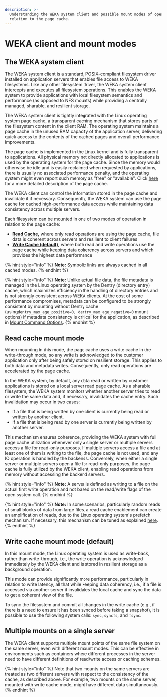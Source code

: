 ```yaml
---
description: >-
  Understanding the WEKA system client and possible mount modes of operation in
  relation to the page cache.
---
```


# WEKA client and mount modes

## The WEKA system client

The WEKA system client is a standard, POSIX-compliant filesystem driver installed on application servers that enables file access to WEKA filesystems. Like any other filesystem driver, the WEKA system client intercepts and executes all filesystem operations. This enables the WEKA system to provide applications with local filesystem semantics and performance (as opposed to NFS mounts) while providing a centrally managed, sharable, and resilient storage.

The WEKA system client is tightly integrated with the Linux operating system page cache, a transparent caching mechanism that stores parts of the filesystem content in the client RAM. The operating system maintains a page cache in the unused RAM capacity of the application server, delivering quick access to the contents of the cached pages and overall performance improvements.

The page cache is implemented in the Linux kernel and is fully transparent to applications. All physical memory not directly allocated to applications is used by the operating system for the page cache. Since the memory would otherwise be idle and is easily reclaimed when requested by applications, there is usually no associated performance penalty, and the operating system might even report such memory as "free" or "available". Click [here](https://manybutfinite.com/post/page-cache-the-affair-between-memory-and-files/) for a more detailed description of the page cache.

The WEKA client can control the information stored in the page cache and invalidate it if necessary. Consequently, the WEKA system can use the page cache for cached high-performance data access while maintaining data consistency across multiple servers.

Each filesystem can be mounted in one of two modes of operation in relation to the page cache:

* [**Read Cache**](weka-client-and-mount-modes.md#read-cache-mount-mode)**,** where only read operations are using the page cache, file data is coherent across servers and resilient to client failures
* [**Write Cache (default)**](weka-client-and-mount-modes.md#write-cache-mount-mode-default)**,** where both read and write operations use the page cache while keeping data coherency across servers and which provides the highest data performance

{% hint style="info" %}
**Note:** Symbolic links are always cached in all cached modes.
{% endhint %}

{% hint style="info" %}
**Note:** Unlike actual file data, the file metadata is managed in the Linux operating system by the Dentry (directory entry) cache, which maximizes efficiency in the handling of directory entries and is not strongly consistent across WEKA clients. At the cost of some performance compromises, metadata can be configured to be strongly consistent by mounting without Dentry cache (using`dentry_max_age_positive=0, dentry_max_age_negative=0` mount options) if metadata consistency is critical for the application, as described in [Mount Command Options](../fs/mounting-filesystems/#mount-command-options).&#x20;
{% endhint %}

## **R**ead cache mount mode

When mounting in this mode, the page cache uses a write cache in the write-through mode, so any write is acknowledged to the customer application only after being safely stored on resilient storage. This applies to both data and metadata writes. Consequently, only read operations are accelerated by the page cache.

In the WEKA system, by default, any data read or written by customer applications is stored on a local server read page cache. As a sharable filesystem, the WEKA system monitors whether another server tries to read or write the same data and, if necessary, invalidates the cache entry. Such invalidation may occur in two cases:

* If a file that is being written by one client is currently being read or written by another client.
* If a file that is being read by one server is currently being written by another server.

This mechanism ensures coherence, providing the WEKA system with full page cache utilization whenever only a single server or multiple servers access a file for read-only purposes. If multiple servers access a file and at least one of them is writing to the file, the page cache is not used, and any IO operation is handled by the backends. Conversely, when either a single server or multiple servers open a file for read-only purposes, the page cache is fully utilized by the WEKA client, enabling read operations from memory without accessing the backend servers.

{% hint style="info" %}
**Note:** A server is defined as writing to a file on the actual first write operation and not based on the read/write flags of the open system call.
{% endhint %}

{% hint style="info" %}
**Note:** In some scenarios, particularly random reads of small blocks of data from large files, a read cache enablement can create an amplification of reads, due to the Linux operating system's prefetch mechanism. If necessary, this mechanism can be tuned as explained [here](https://www.kernel.org/doc/Documentation/ABI/testing/sysfs-class-bdi).
{% endhint %}

## Write cache mount mode (default)

In this mount mode, the Linux operating system is used as write-back, rather than write-through, i.e., the write operation is acknowledged immediately by the WEKA client and is stored in resilient storage as a background operation.

This mode can provide significantly more performance, particularly in relation to write latency, all that while keeping data coherency, i.e., if a file is accessed via another server it invalidates the local cache and sync the data to get a coherent view of the file.

To sync the filesystem and commit all changes in the write cache (e.g., if there is a need to ensure it has been synced before taking a snapshot), it is possible to use the following system calls: `sync`, `syncfs`, and `fsync`.

## Multiple mounts on a single server

The WEKA client supports multiple mount points of the same file system on the same server, even with different mount modes. This can be effective in environments such as containers where different processes in the server need to have different definitions of read/write access or caching schemes.

{% hint style="info" %}
Note that two mounts on the same servers are treated as two different servers with respect to the consistency of the cache, as described above. For example, two mounts on the same server, mounted with write cache mode, might have different data simultaneously.
{% endhint %}
